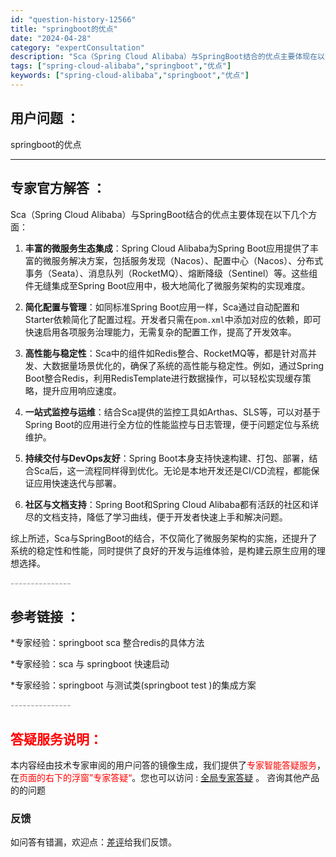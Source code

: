 ```yaml
---
id: "question-history-12566"
title: "springboot的优点"
date: "2024-04-28"
category: "expertConsultation"
description: "Sca（Spring Cloud Alibaba）与SpringBoot结合的优点主要体现在以下几个方面：1. **丰富的微服务生态集成**：Spring Cloud Alibaba为Spring Boot应用提供了丰富的微服务解决方案，包括服务发现（Nacos）、配置中心（Nacos）、分布式事务"
tags: ["spring-cloud-alibaba","springboot","优点"]
keywords: ["spring-cloud-alibaba","springboot","优点"]
---
```


## 用户问题 ： 
 springboot的优点  

---------------
## 专家官方解答 ：

Sca（Spring Cloud Alibaba）与SpringBoot结合的优点主要体现在以下几个方面：

1. **丰富的微服务生态集成**：Spring Cloud Alibaba为Spring Boot应用提供了丰富的微服务解决方案，包括服务发现（Nacos）、配置中心（Nacos）、分布式事务（Seata）、消息队列（RocketMQ）、熔断降级（Sentinel）等。这些组件无缝集成至Spring Boot应用中，极大地简化了微服务架构的实现难度。

2. **简化配置与管理**：如同标准Spring Boot应用一样，Sca通过自动配置和Starter依赖简化了配置过程。开发者只需在`pom.xml`中添加对应的依赖，即可快速启用各项服务治理能力，无需复杂的配置工作，提高了开发效率。

3. **高性能与稳定性**：Sca中的组件如Redis整合、RocketMQ等，都是针对高并发、大数据量场景优化的，确保了系统的高性能与稳定性。例如，通过Spring Boot整合Redis，利用RedisTemplate进行数据操作，可以轻松实现缓存策略，提升应用响应速度。

4. **一站式监控与运维**：结合Sca提供的监控工具如Arthas、SLS等，可以对基于Spring Boot的应用进行全方位的性能监控与日志管理，便于问题定位与系统维护。

5. **持续交付与DevOps友好**：Spring Boot本身支持快速构建、打包、部署，结合Sca后，这一流程同样得到优化。无论是本地开发还是CI/CD流程，都能保证应用快速迭代与部署。

6. **社区与文档支持**：Spring Boot和Spring Cloud Alibaba都有活跃的社区和详尽的文档支持，降低了学习曲线，便于开发者快速上手和解决问题。

综上所述，Sca与SpringBoot的结合，不仅简化了微服务架构的实施，还提升了系统的稳定性和性能，同时提供了良好的开发与运维体验，是构建云原生应用的理想选择。


<font color="#949494">---------------</font> 


## 参考链接 ：

*专家经验：springboot sca 整合redis的具体方法 
 
 *专家经验：sca 与 springboot 快速启动 
 
 *专家经验：springboot 与测试类(springboot test )的集成方案 


 <font color="#949494">---------------</font> 
 


## <font color="#FF0000">答疑服务说明：</font> 

本内容经由技术专家审阅的用户问答的镜像生成，我们提供了<font color="#FF0000">专家智能答疑服务</font>，在<font color="#FF0000">页面的右下的浮窗”专家答疑“</font>。您也可以访问 : [全局专家答疑](https://answer.opensource.alibaba.com/docs/intro) 。 咨询其他产品的的问题

### 反馈
如问答有错漏，欢迎点：[差评](https://ai.nacos.io/user/feedbackByEnhancerGradePOJOID?enhancerGradePOJOId=12659)给我们反馈。
